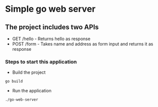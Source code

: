 # Simple go web server

## The project includes two APIs

- GET /hello - Returns hello as response
- POST /form - Takes name and address as form input and returns it as response

### Steps to start this application

- Build the project

```bash
go build
```

- Run the application

```bash
./go-web-server
```

